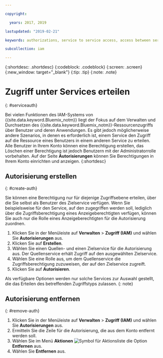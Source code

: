 ```yaml
---

copyright:

  years: 2017, 2019

lastupdated: "2019-02-21"

keywords: authorizations, service to service access, access between services

subcollection: iam

---
```


{:shortdesc: .shortdesc}
{:codeblock: .codeblock}
{:screen: .screen}
{:new_window: target="_blank"}
{:tip: .tip}
{:note: .note}


# Zugriff unter Services erteilen
{: #serviceauth}

Bei vielen Funktionen des IAM-Systems von {{site.data.keyword.Bluemix_notm}} liegt der Fokus auf dem Verwalten und Durchsetzen des {{site.data.keyword.Bluemix_notm}}-Ressourcenzugriffs über Benutzer und deren Anwendungen. Es gibt jedoch möglicherweise andere Szenarios, in denen es erforderlich ist, einem Service den Zugriff auf die Ressource eines Benutzers in einem anderen Service zu erteilen. Alle Benutzer in Ihrem Konto können eine Berechtigung erstellen, das Löschen einer Berechtigung ist jedoch Benutzern mit der Administratorrolle vorbehalten. Auf der Seite **Autorisierungen** können Sie Berechtigungen in Ihrem Konto einrichten und anzeigen.
{:shortdesc}

## Autorisierung erstellen
{: #create-auth}

Sie können eine Berechtigung nur für diejenige Zugriffsebene erteilen, über die Sie selbst als Benutzer des Zielservice verfügen. Wenn Sie beispielsweise für den Service, auf den zugegriffen werden soll, lediglich über die Zugriffsberechtigung eines Anzeigeberechtigten verfügen, können Sie auch nur die Rolle eines Anzeigeberechtigten für die Autorisierung zuordnen.

1. Klicken Sie in der Menüleiste auf **Verwalten** &gt; **Zugriff (IAM)** und wählen Sie **Autorisierungen** aus.
2. Klicken Sie auf **Erstellen**.
3. Wählen Sie einen Quellen- und einen Zielservice für die Autorisierung aus. Der Quellenservice erhält Zugriff auf den ausgewählten Zielservice.
4. Wählen Sie eine Rolle aus, um dem Quellenservice die Zugriffsberechtigung zuzuweisen, der auf den Zielservice zugreift. 
5. Klicken Sie auf **Autorisieren**.

Als verfügbare Optionen werden nur solche Services zur Auswahl gestellt, die das Erteilen des betreffenden Zugriffstyps zulassen.
{: note}

## Autorisierung entfernen
{: #remove-auth}

1. Klicken Sie in der Menüleiste auf **Verwalten** &gt; **Zugriff (IAM)** und wählen Sie **Autorisierungen** aus.
2. Ermitteln Sie die Zeile für die Autorisierung, die aus dem Konto entfernt werden soll.
3. Wählen Sie im Menü **Aktionen** ![Symbol für Aktionsliste](../icons/action-menu-icon.svg) die Option **Entfernen** aus.
5. Wählen Sie **Entfernen** aus.
